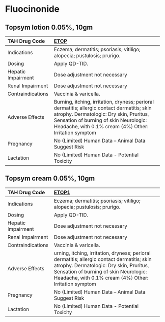 # Fluocinonide

## Topsym lotion 0.05%, 10gm

| TAH Drug Code      | [ETOP](https://www.tahsda.org.tw/drugs/hissearch.php?drug_code=ETOP)                                                                                                                                                                       |
|:-------------------|:-------------------------------------------------------------------------------------------------------------------------------------------------------------------------------------------------------------------------------------------|
| Indications        | Eczema; dermatitis; psoriasis; vitiligo; alopecia; pustulosis; prurigo.                                                                                                                                                                    |
| Dosing             | Apply QD-TID.                                                                                                                                                                                                                              |
| Hepatic Impairment | Dose adjustment not necessary                                                                                                                                                                                                              |
| Renal Impairment   | Dose adjustment not necessary                                                                                                                                                                                                              |
| Contraindications  | Vaccinia & varicella.                                                                                                                                                                                                                      |
| Adverse Effects    | Burning, itching, irritation, dryness; perioral dermatitis; allergic contact dermatitis; skin atrophy. Dermatologic: Dry skin, Pruritus, Sensation of burning of skin Neurologic: Headache, with 0.1% cream (4%) Other: Irritation symptom |
| Pregnancy          | No (Limited) Human Data – Animal Data Suggest Risk                                                                                                                                                                                         |
| Lactation          | No (Limited) Human Data - Potential Toxicity                                                                                                                                                                                               |

## Topsym cream 0.05%, 10gm

| TAH Drug Code      | [ETOP1](https://www.tahsda.org.tw/drugs/hissearch.php?drug_code=ETOP1)                                                                                                                                                                    |
|:-------------------|:------------------------------------------------------------------------------------------------------------------------------------------------------------------------------------------------------------------------------------------|
| Indications        | Eczema; dermatitis; psoriasis; vitiligo; alopecia; pustulosis; prurigo.                                                                                                                                                                   |
| Dosing             | Apply QD-TID.                                                                                                                                                                                                                             |
| Hepatic Impairment | Dose adjustment not necessary                                                                                                                                                                                                             |
| Renal Impairment   | Dose adjustment not necessary                                                                                                                                                                                                             |
| Contraindications  | Vaccinia & varicella.                                                                                                                                                                                                                     |
| Adverse Effects    | urning, itching, irritation, dryness; perioral dermatitis; allergic contact dermatitis; skin atrophy. Dermatologic: Dry skin, Pruritus, Sensation of burning of skin Neurologic: Headache, with 0.1% cream (4%) Other: Irritation symptom |
| Pregnancy          | No (Limited) Human Data – Animal Data Suggest Risk                                                                                                                                                                                        |
| Lactation          | No (Limited) Human Data - Potential Toxicity                                                                                                                                                                                              |

